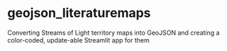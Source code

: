 # geojson_literaturemaps
Converting Streams of Light territory maps into GeoJSON and creating a color-coded, update-able Streamlit app for them
